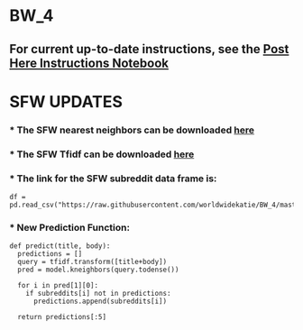 # BW_4

## For current up-to-date instructions, see the [Post Here Instructions Notebook](https://github.com/worldwidekatie/BW_4/blob/master/Post_Here_Instructions.ipynb)

# **SFW UPDATES**
### * The SFW nearest neighbors can be downloaded [here](https://github.com/worldwidekatie/BW_4/blob/master/nn_cleaned.joblib)
### * The SFW Tfidf can be downloaded [here](https://github.com/worldwidekatie/BW_4/blob/master/tfidf_cleaned.joblib)
### * The link for the SFW subreddit data frame is:
```
df = pd.read_csv("https://raw.githubusercontent.com/worldwidekatie/BW_4/master/cleaned_subs.csv")
```
### * New Prediction Function:
```
def predict(title, body):
  predictions = []
  query = tfidf.transform([title+body])
  pred = model.kneighbors(query.todense())

  for i in pred[1][0]:
    if subreddits[i] not in predictions:
      predictions.append(subreddits[i])
  
  return predictions[:5]
  ```
